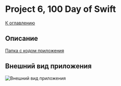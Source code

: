 #  Project 6, 100 Day of Swift
[К оглавлению](/README.md)
      
## Описание       
[Папка с кодом приложения](/100DayOfSwift/Project6)

## Внешний вид приложения

![Внешний вид приложения](./demonstration.gif)
